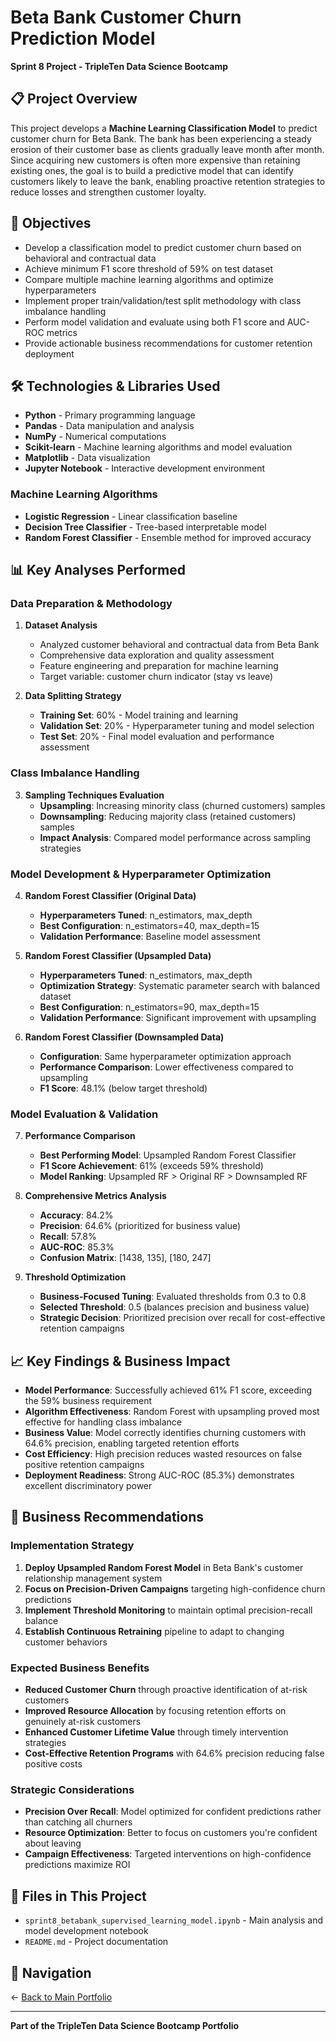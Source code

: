 # Beta Bank Customer Churn Prediction Model

**Sprint 8 Project - TripleTen Data Science Bootcamp**

## 📋 Project Overview

This project develops a **Machine Learning Classification Model** to predict customer churn for Beta Bank. The bank has been experiencing a steady erosion of their customer base as clients gradually leave month after month. Since acquiring new customers is often more expensive than retaining existing ones, the goal is to build a predictive model that can identify customers likely to leave the bank, enabling proactive retention strategies to reduce losses and strengthen customer loyalty.

## 🎯 Objectives

- Develop a classification model to predict customer churn based on behavioral and contractual data
- Achieve minimum F1 score threshold of 59% on test dataset
- Compare multiple machine learning algorithms and optimize hyperparameters
- Implement proper train/validation/test split methodology with class imbalance handling
- Perform model validation and evaluate using both F1 score and AUC-ROC metrics
- Provide actionable business recommendations for customer retention deployment

## 🛠️ Technologies & Libraries Used

- **Python** - Primary programming language
- **Pandas** - Data manipulation and analysis
- **NumPy** - Numerical computations
- **Scikit-learn** - Machine learning algorithms and model evaluation
- **Matplotlib** - Data visualization
- **Jupyter Notebook** - Interactive development environment

### Machine Learning Algorithms
- **Logistic Regression** - Linear classification baseline
- **Decision Tree Classifier** - Tree-based interpretable model
- **Random Forest Classifier** - Ensemble method for improved accuracy

## 📊 Key Analyses Performed

### **Data Preparation & Methodology**
1. **Dataset Analysis**
   - Analyzed customer behavioral and contractual data from Beta Bank
   - Comprehensive data exploration and quality assessment
   - Feature engineering and preparation for machine learning
   - Target variable: customer churn indicator (stay vs leave)

2. **Data Splitting Strategy**
   - **Training Set**: 60% - Model training and learning
   - **Validation Set**: 20% - Hyperparameter tuning and model selection
   - **Test Set**: 20% - Final model evaluation and performance assessment

### **Class Imbalance Handling**

3. **Sampling Techniques Evaluation**
   - **Upsampling**: Increasing minority class (churned customers) samples
   - **Downsampling**: Reducing majority class (retained customers) samples
   - **Impact Analysis**: Compared model performance across sampling strategies

### **Model Development & Hyperparameter Optimization**

4. **Random Forest Classifier (Original Data)**
   - **Hyperparameters Tuned**: n_estimators, max_depth
   - **Best Configuration**: n_estimators=40, max_depth=15
   - **Validation Performance**: Baseline model assessment

5. **Random Forest Classifier (Upsampled Data)**
   - **Hyperparameters Tuned**: n_estimators, max_depth
   - **Optimization Strategy**: Systematic parameter search with balanced dataset
   - **Best Configuration**: n_estimators=90, max_depth=15
   - **Validation Performance**: Significant improvement with upsampling

6. **Random Forest Classifier (Downsampled Data)**
   - **Configuration**: Same hyperparameter optimization approach
   - **Performance Comparison**: Lower effectiveness compared to upsampling
   - **F1 Score**: 48.1% (below target threshold)

### **Model Evaluation & Validation**

7. **Performance Comparison**
   - **Best Performing Model**: Upsampled Random Forest Classifier
   - **F1 Score Achievement**: 61% (exceeds 59% threshold)
   - **Model Ranking**: Upsampled RF > Original RF > Downsampled RF

8. **Comprehensive Metrics Analysis**
   - **Accuracy**: 84.2%
   - **Precision**: 64.6% (prioritized for business value)
   - **Recall**: 57.8%
   - **AUC-ROC**: 85.3%
   - **Confusion Matrix**: [1438, 135], [180, 247]

9. **Threshold Optimization**
   - **Business-Focused Tuning**: Evaluated thresholds from 0.3 to 0.8
   - **Selected Threshold**: 0.5 (balances precision and business value)
   - **Strategic Decision**: Prioritized precision over recall for cost-effective retention campaigns

## 📈 Key Findings & Business Impact

- **Model Performance**: Successfully achieved 61% F1 score, exceeding the 59% business requirement
- **Algorithm Effectiveness**: Random Forest with upsampling proved most effective for handling class imbalance
- **Business Value**: Model correctly identifies churning customers with 64.6% precision, enabling targeted retention efforts
- **Cost Efficiency**: High precision reduces wasted resources on false positive retention campaigns
- **Deployment Readiness**: Strong AUC-ROC (85.3%) demonstrates excellent discriminatory power

## 🎯 Business Recommendations

### **Implementation Strategy**
1. **Deploy Upsampled Random Forest Model** in Beta Bank's customer relationship management system
2. **Focus on Precision-Driven Campaigns** targeting high-confidence churn predictions
3. **Implement Threshold Monitoring** to maintain optimal precision-recall balance
4. **Establish Continuous Retraining** pipeline to adapt to changing customer behaviors

### **Expected Business Benefits**
- **Reduced Customer Churn** through proactive identification of at-risk customers
- **Improved Resource Allocation** by focusing retention efforts on genuinely at-risk customers
- **Enhanced Customer Lifetime Value** through timely intervention strategies
- **Cost-Effective Retention Programs** with 64.6% precision reducing false positive costs

### **Strategic Considerations**
- **Precision Over Recall**: Model optimized for confident predictions rather than catching all churners
- **Resource Optimization**: Better to focus on customers you're confident about leaving
- **Campaign Effectiveness**: Targeted interventions on high-confidence predictions maximize ROI

## 📁 Files in This Project

- `sprint8_betabank_supervised_learning_model.ipynb` - Main analysis and model development notebook
- `README.md` - Project documentation

## 🔗 Navigation

← [Back to Main Portfolio](../README.md)

---

**Part of the TripleTen Data Science Bootcamp Portfolio**